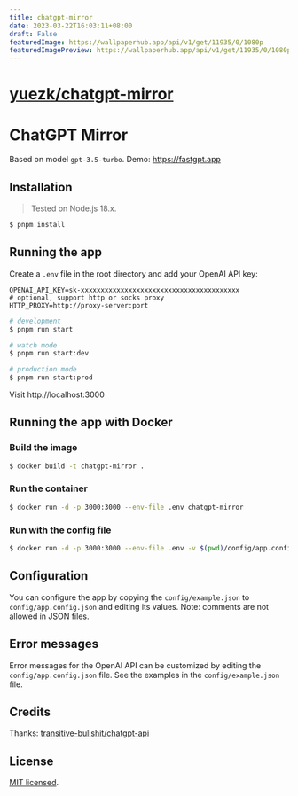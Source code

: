 ```yaml
---
title: chatgpt-mirror
date: 2023-03-22T16:03:11+08:00
draft: False
featuredImage: https://wallpaperhub.app/api/v1/get/11935/0/1080p
featuredImagePreview: https://wallpaperhub.app/api/v1/get/11935/0/1080p
---
```


# [yuezk/chatgpt-mirror](https://github.com/yuezk/chatgpt-mirror)

# ChatGPT Mirror

Based on model `gpt-3.5-turbo`. Demo: https://fastgpt.app

## Installation

> Tested on Node.js 18.x.

```bash
$ pnpm install
```

## Running the app

Create a `.env` file in the root directory and add your OpenAI API key:

```properties
OPENAI_API_KEY=sk-xxxxxxxxxxxxxxxxxxxxxxxxxxxxxxxxxxxxxxxx
# optional, support http or socks proxy
HTTP_PROXY=http://proxy-server:port
```

```bash
# development
$ pnpm run start

# watch mode
$ pnpm run start:dev

# production mode
$ pnpm run start:prod
```

Visit http://localhost:3000

## Running the app with Docker

### Build the image

```bash
$ docker build -t chatgpt-mirror .
```

### Run the container

```bash
$ docker run -d -p 3000:3000 --env-file .env chatgpt-mirror
```

### Run with the config file

```bash
$ docker run -d -p 3000:3000 --env-file .env -v $(pwd)/config/app.config.json:/app/config/app.config.json chatgpt-mirror
```

## Configuration

You can configure the app by copying the `config/example.json` to `config/app.config.json`
and editing its values. Note: comments are not allowed in JSON files.

## Error messages

Error messages for the OpenAI API can be customized by editing the `config/app.config.json` file. See the examples in the `config/example.json` file.

## Credits

Thanks: [transitive-bullshit/chatgpt-api](https://github.com/transitive-bullshit/chatgpt-api)

## License

[MIT licensed](LICENSE).
